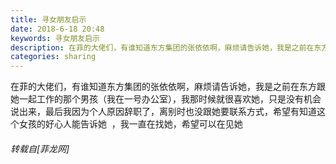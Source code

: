 ```yaml
---
title: 寻女朋友启示
date: 2018-6-18 20:48
keywords: 寻女朋友启示
description: 在菲的大佬们，有谁知道东方集团的张依依啊，麻烦请告诉她，我是之前在东方跟她一起工作的那个男孩（我在一号办公室），我那时候就很喜欢她，只是没有机会说出来，最后我因为个人原因辞职了，离别时也没跟她要联系方式，希望有知道这个女孩的好心人能告诉她  ，我一直在找她，希望可以在见她
categories: sharing
---
```

<td class="t_f" id="postmessage_1431369">

在菲的大佬们，有谁知道东方集团的张依依啊，麻烦请告诉她，我是之前在东方跟她一起工作的那个男孩（我在一号办公室），我那时候就很喜欢她，只是没有机会说出来，最后我因为个人原因辞职了，离别时也没跟她要联系方式，希望有知道这个女孩的好心人能告诉她  ，我一直在找她，希望可以在见她</td>
###### 转载自[菲龙网]